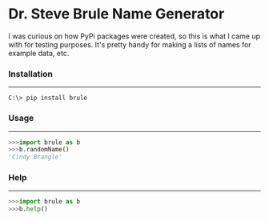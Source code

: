 # Dr. Steve Brule Name Generator

I was curious on how PyPi packages were created, so this is what I came up with for testing purposes.
It's pretty handy for making a lists of names for example data, etc.

### Installation
---

```
C:\> pip install brule
```
### Usage
---
```python
>>>import brule as b
>>>b.randomName()
'Cindy Brangle'
```
### Help
---
```python
>>>import brule as b
>>>b.help()
```